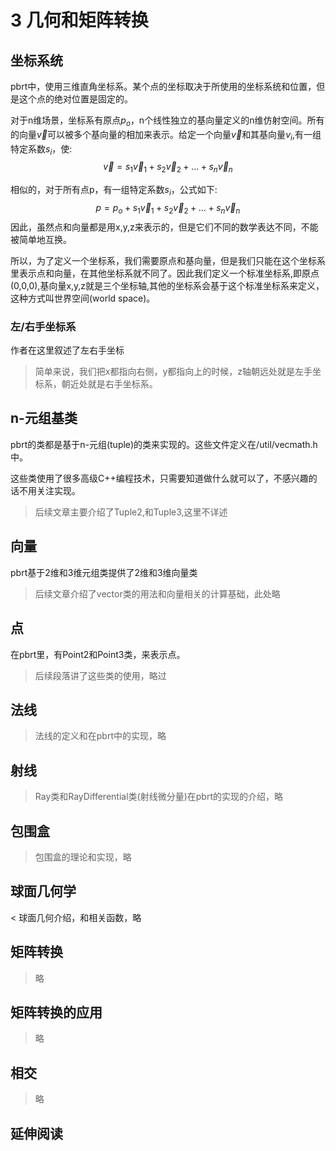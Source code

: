 # 3 几何和矩阵转换

## 坐标系统

pbrt中，使用三维直角坐标系。某个点的坐标取决于所使用的坐标系统和位置，但是这个点的绝对位置是固定的。

对于n维场景，坐标系有原点$p_o$，n个线性独立的基向量定义的n维仿射空间。所有的向量$\vec v$可以被多个基向量的相加来表示。给定一个向量$\vec v$和其基向量$v_i$,有一组特定系数$s_i$，使:
$$
\vec v = s_1\vec v_1 + s_2\vec v_2 + ... + s_n\vec v_n
$$

相似的，对于所有点p，有一组特定系数$s_i$，公式如下:
$$
p=p_o + s_1\vec v_1 + s_2\vec v_2 + ... + s_n\vec v_n
$$
因此，虽然点和向量都是用x,y,z来表示的，但是它们不同的数学表达不同，不能被简单地互换。

所以，为了定义一个坐标系，我们需要原点和基向量，但是我们只能在这个坐标系里表示点和向量，在其他坐标系就不同了。因此我们定义一个标准坐标系,即原点(0,0,0),基向量x,y,z就是三个坐标轴,其他的坐标系会基于这个标准坐标系来定义，这种方式叫世界空间(world space)。

### 左/右手坐标系

作者在这里叙述了左右手坐标

> 简单来说，我们把x都指向右侧，y都指向上的时候，z轴朝远处就是左手坐标系，朝近处就是右手坐标系。

## n-元组基类

pbrt的类都是基于n-元组(tuple)的类来实现的。这些文件定义在/util/vecmath.h中。

这些类使用了很多高级C++编程技术，只需要知道做什么就可以了，不感兴趣的话不用关注实现。

> 后续文章主要介绍了Tuple2,和Tuple3,这里不详述

## 向量

pbrt基于2维和3维元组类提供了2维和3维向量类

> 后续文章介绍了vector类的用法和向量相关的计算基础，此处略

## 点

在pbrt里，有Point2和Point3类，来表示点。

> 后续段落讲了这些类的使用，略过

## 法线

> 法线的定义和在pbrt中的实现，略

## 射线

> Ray类和RayDifferential类(射线微分量)在pbrt的实现的介绍，略

## 包围盒

> 包围盒的理论和实现，略

## 球面几何学

< 球面几何介绍，和相关函数，略

## 矩阵转换

> 略

## 矩阵转换的应用

> 略

## 相交

> 略

## 延伸阅读